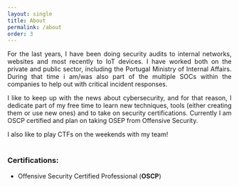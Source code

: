 ```yaml
---
layout: single
title: About
permalink: /about
order: 3
---
```


<p style='text-align: justify;'>For the last years, I have been doing security audits to internal networks, websites and most recently to IoT devices. I have worked both on the private and public sector, including the Portugal Ministry of Internal Affairs. During that time i am/was also part of the multiple SOCs within the companies to help out with critical incident responses.</p>

<p style='text-align: justify;'>I like to keep up with the news about cybersecurity, and for that reason, I dedicate part of my free time to learn new techniques, tools (either creating them or use new ones) and to take on security certifications. Currently I am OSCP certified and plan on taking OSEP from Offensive Security.</p>

I also like to play CTFs on the weekends with my team!
<br>
<br>

### Certifications:
- Offensive Security Certified Professional (**OSCP**)



